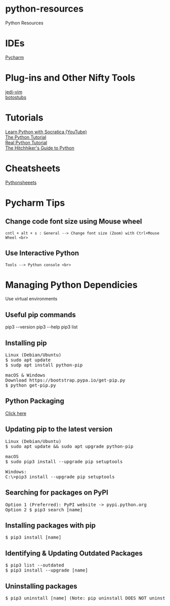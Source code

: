 # python-resources
Python Resources

# IDEs
[Pycharm](https://www.jetbrains.com/pycharm/)

# Plug-ins and Other Nifty Tools
[jedi-vim](https://github.com/davidclin/jedi-vim)
<br>
[botostubs](https://github.com/davidclin/botostubs)

# Tutorials
[Learn Python with Socratica (YouTube)](https://www.youtube.com/watch?v=bY6m6_IIN94&list=PLi01XoE8jYohWFPpC17Z-wWhPOSuh8Er-) 
<br>
[The Python Tutorial](https://docs.python.org/3.7/tutorial/index.html) 
<br>
[Real Python Tutorial](https://realpython.com/)
<br>
[The Hitchhiker's Guide to Python](https://docs.python-guide.org/)

# Cheatsheets
[Pythonsheeets](https://www.pythonsheets.com/)

# Pycharm Tips
## Change code font size using Mouse wheel
    cntl + alt + s : General --> Change font size (Zoom) with Ctrl+Mouse Wheel <br>
## Use Interactive Python
    Tools --> Python console <br>
    
# Managing Python Dependicies
Use virtual environments

## Useful pip commands
pip3 --version
pip3 --help
pip3 list

## Installing pip
<pre>
Linux (Debian/Ubuntu)
$ sudo apt update
$ sudp apt install python-pip

macOS & Windows
Download https://bootstrap.pypa.io/get-pip.py
$ python get-pip.py
</pre>

## Python Packaging
[Click here](packaging.python.org/installing)

## Updating pip to the latest version
<pre>
Linux (Debian/Ubuntu)
$ sudo apt update && sudo apt upgrade python-pip

macOS
$ sudo pip3 install --upgrade pip setuptools

Windows:
C:\>pip3 install --upgrade pip setuptools
</pre>


## Searching for packages on PyPI
<pre>
Option 1 (Preferred): PyPI website -> pypi.python.org
Option 2 $ pip3 search [name] 
</pre>


## Installing packages with pip
<pre>
$ pip3 install [name]
</pre>


## Identifying & Updating Outdated Packages
<pre>
$ pip3 list --outdated
$ pip3 install --upgrade [name]
</pre>


## Uninstalling packages
<pre>
$ pip3 uninstall [name] (Note: pip uninstall DOES NOT uninstall secondary dependencies)
</pre>

